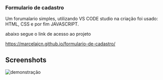 ### Formulario de cadastro

Um forumalario simples, utilizando VS CODE studio na criação foi usado: HTML, CSS
e por fim JAVASCRIPT. 

abaixo segue o link de acesso ao projeto

https://marcelajcn.github.io/formulario-de-cadastro/




## Screenshots

![demonstração](https://i.postimg.cc/DF0c6nPC/455.jpg)

